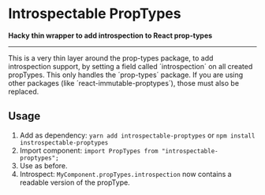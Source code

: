 
# Introspectable PropTypes

**Hacky thin wrapper to add introspection to React prop-types**

---

This is a very thin layer around the prop-types package, to add introspection support, by setting a field called ´introspection´ on all created propTypes. This only handles the ´prop-types´ package. If you are using other packages (like ´react-immutable-proptypes´), those must also be replaced.

## Usage

1. Add as dependency: `yarn add introspectable-proptypes` or `npm install instrospectable-proptypes`
2. Import component: `import PropTypes from "introspectable-proptypes";`
3. Use as before.
4. Introspect: `MyComponent.propTypes.introspection` now contains a readable version of the propType.
